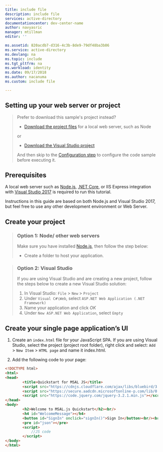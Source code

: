 ```yaml
---
title: include file
description: include file
services: active-directory
documentationcenter: dev-center-name
author: navyasric
manager: mtillman
editor: ''

ms.assetid: 820acdb7-d316-4c3b-8de9-79df48ba3b06
ms.service: active-directory
ms.devlang: na
ms.topic: include
ms.tgt_pltfrm: na
ms.workload: identity
ms.date: 09/17/2018
ms.author: nacanuma
ms.custom: include file

---
```


## Setting up your web server or project

> Prefer to download this sample's project instead?
> - [Download the project files](https://github.com/Azure-Samples/active-directory-javascript-graphapi-v2/archive/quickstart.zip) for a local web server, such as Node
>
> or
> - [Download the Visual Studio project](https://github.com/Azure-Samples/active-directory-javascript-graphapi-v2/archive/vsquickstart.zip)
>
> And then  skip to the [Configuration step](#register-your-application) to configure the code sample before executing it.

## Prerequisites
A local web server such as [Node.js](https://nodejs.org/en/download/), [.NET Core](https://www.microsoft.com/net/core), or IIS Express integration with [Visual Studio 2017](https://www.visualstudio.com/downloads/) is required to run this tutorial.

Instructions in this guide are based on both Node.js and Visual Studio 2017, but feel free to use any other development environment or Web Server.

## Create your project

> ### Option 1: Node/ other web servers
> Make sure you have installed [Node.js](https://nodejs.org/en/download/), then follow the step below:
> -	Create a folder to host your application.

<p/><!-- -->

> ### Option 2: Visual Studio
> If you are using Visual Studio and are creating a new project, follow the steps below to create a new Visual Studio solution:
> 1.	In Visual Studio:  `File` > `New` > `Project`
> 2.	Under `Visual C#\Web`, select `ASP.NET Web Application (.NET Framework)`
> 3.	Name your application and click *OK*
> 4.	Under `New ASP.NET Web Application`, select `Empty`


## Create your single page application’s UI
1.	Create an `index.html` file for your JavaScript SPA. If you are using Visual Studio, select the project (project root folder), right click and select: `Add` > `New Item` > `HTML page` and name it index.html.

2.	Add the following code to your page:
```html
<!DOCTYPE html>
<html>
<head>
        <title>Quickstart for MSAL JS</title>
    	<script src="https://cdnjs.cloudflare.com/ajax/libs/bluebird/3.3.4/bluebird.min.js"></script>
        <script src="https://secure.aadcdn.microsoftonline-p.com/lib/0.2.3/js/msal.js"></script>
        <script src="https://code.jquery.com/jquery-3.2.1.min.js"></script>
</head>
<body>
        <h2>Welcome to MSAL.js Quickstart</h2><br/>
        <h4 id="WelcomeMessage"></h4>
        <button id="SignIn" onclick="signIn()">Sign In</button><br/><br/>
    	<pre id="json"></pre>
        <script>
            //JS code
        </script>
</body>
</html>
```
